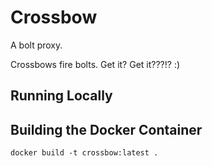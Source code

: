 # Crossbow

A bolt proxy.

Crossbows fire bolts.  Get it?  Get it???!?   :)

## Running Locally



## Building the Docker Container

```
docker build -t crossbow:latest .
```
